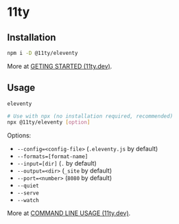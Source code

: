 # 11ty

## Installation

```bash
npm i -D @11ty/eleventy
```

More at [GETING STARTED (11ty.dev)](https://www.11ty.dev/docs/getting-started/).

## Usage

```bash
eleventy
```

```bash
# Use with npx (no installation required, recommended)
npx @11ty/eleventy [option]
```

Options:

- `--config=<config-file>` (`.eleventy.js` by default)
- `--formats=[format-name]`
- `--input=[dir]` (`.` by default)
- `--output=<dir>` (`_site` by default)
- `--port=<number>` (`8080` by default)
- `--quiet`
- `--serve`
- `--watch`

More at [COMMAND LINE USAGE (11ty.dev)](https://www.11ty.dev/docs/usage/).
